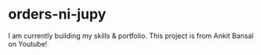 # orders-ni-jupy
I am currently building my skills &amp; portfolio. This project is from Ankit Bansal on Youtube!
